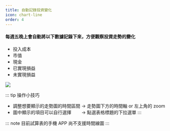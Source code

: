 ```yaml
---
title: 自動記錄投資變化
icon: chart-line
order: 4
---
```


#### 每週五晚上會自動將以下數據記錄下來，方便觀察投資走勢的變化
 
- 投入成本
- 市值
- 現金
- 已實現損益
- 未實現損益

![](/images/台股訂閱版/儀表板_自動記錄.gif)

::: tip 操作小技巧
- 調整想要顯示的走勢圖的時間區間 → 走勢圖下方的時間軸 or 左上角的 zoom
- 圖中顯示的項目可以自行選擇　　 → 點選表格標題的下拉選單
:::

::: note 目前試算表的手機 APP 尚不支援時間線圖
:::